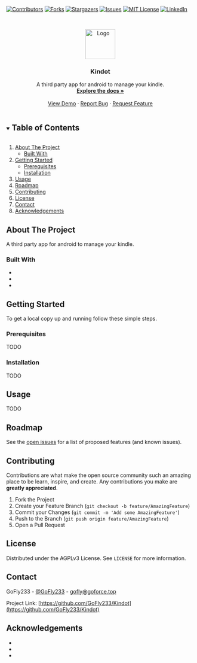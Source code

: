 [![Contributors][contributors-shield]][contributors-url]
[![Forks][forks-shield]][forks-url]
[![Stargazers][stars-shield]][stars-url]
[![Issues][issues-shield]][issues-url]
[![MIT License][license-shield]][license-url]
[![LinkedIn][linkedin-shield]][linkedin-url]



<!-- PROJECT LOGO -->
<br />
<p align="center">
  <a href="https://github.com/GoFly233/Kindot">
    <img src="images/logo.png" alt="Logo" width="80" height="80">
  </a>

  <h3 align="center">Kindot</h3>

  <p align="center">
    A third party app for android to manage your kindle.
    <br />
    <a href="https://github.com/GoFly233/Kindot"><strong>Explore the docs »</strong></a>
    <br />
    <br />
    <a href="https://github.com/GoFly233/Kindot">View Demo</a>
    ·
    <a href="https://github.com/GoFly233/Kindot/issues">Report Bug</a>
    ·
    <a href="https://github.com/GoFly233/Kindot/issues">Request Feature</a>
  </p>
</p>



<!-- TABLE OF CONTENTS -->
<details open="open">
  <summary><h2 style="display: inline-block">Table of Contents</h2></summary>
  <ol>
    <li>
      <a href="#about-the-project">About The Project</a>
      <ul>
        <li><a href="#built-with">Built With</a></li>
      </ul>
    </li>
    <li>
      <a href="#getting-started">Getting Started</a>
      <ul>
        <li><a href="#prerequisites">Prerequisites</a></li>
        <li><a href="#installation">Installation</a></li>
      </ul>
    </li>
    <li><a href="#usage">Usage</a></li>
    <li><a href="#roadmap">Roadmap</a></li>
    <li><a href="#contributing">Contributing</a></li>
    <li><a href="#license">License</a></li>
    <li><a href="#contact">Contact</a></li>
    <li><a href="#acknowledgements">Acknowledgements</a></li>
  </ol>
</details>



<!-- ABOUT THE PROJECT -->
## About The Project

A third party app for android to manage your kindle.


### Built With

* []()
* []()
* []()



<!-- GETTING STARTED -->
## Getting Started

To get a local copy up and running follow these simple steps.

### Prerequisites

TODO

### Installation

TODO



<!-- USAGE EXAMPLES -->
## Usage

TODO



<!-- ROADMAP -->
## Roadmap

See the [open issues](https://github.com/GoFly233/Kindot/issues) for a list of proposed features (and known issues).



<!-- CONTRIBUTING -->
## Contributing

Contributions are what make the open source community such an amazing place to be learn, inspire, and create. Any contributions you make are **greatly appreciated**.

1. Fork the Project
2. Create your Feature Branch (`git checkout -b feature/AmazingFeature`)
3. Commit your Changes (`git commit -m 'Add some AmazingFeature'`)
4. Push to the Branch (`git push origin feature/AmazingFeature`)
5. Open a Pull Request



<!-- LICENSE -->
## License

Distributed under the AGPLv3 License. See `LICENSE` for more information.



<!-- CONTACT -->
## Contact

GoFly233 - [@GoFly233](https://twitter.com/GoFly233) - gofly@goforce.top

Project Link: [https://github.com/GoFly233/Kindot](https://github.com/GoFly233/Kindot)



<!-- ACKNOWLEDGEMENTS -->
## Acknowledgements

* []()
* []()
* []()





<!-- MARKDOWN LINKS & IMAGES -->
<!-- https://www.markdownguide.org/basic-syntax/#reference-style-links -->
[contributors-shield]: https://img.shields.io/github/contributors/GoFly233/Kindot.svg?style=for-the-badge
[contributors-url]: https://github.com/GoFly233/Kindot/graphs/contributors
[forks-shield]: https://img.shields.io/github/forks/GoFly233/Kindot.svg?style=for-the-badge
[forks-url]: https://github.com/GoFly233/Kindot/network/members
[stars-shield]: https://img.shields.io/github/stars/GoFly233/Kindot.svg?style=for-the-badge
[stars-url]: https://github.com/GoFly233/Kindot/stargazers
[issues-shield]: https://img.shields.io/github/issues/GoFly233/Kindot.svg?style=for-the-badge
[issues-url]: https://github.com/GoFly233/Kindot/issues
[license-shield]: https://img.shields.io/github/license/GoFly233/Kindot.svg?style=for-the-badge
[license-url]: https://github.com/GoFly233/Kindot/blob/master/LICENSE.md
[linkedin-shield]: https://img.shields.io/badge/-LinkedIn-black.svg?style=for-the-badge&logo=linkedin&colorB=555
[linkedin-url]: https://linkedin.com/in/GoFly233
